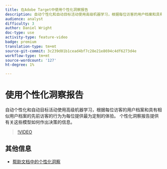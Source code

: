 ```yaml
---
title: 在Adobe Target中使用个性化洞察报告
description: 自动个性化和自动目标活动使用高级机器学习，根据每位访客的用户档案和具有相似用户档案的先前访客的行为为每位提供最为定制的体验。 个性化洞察报告提供有关这些模型如何作出决策的信息。
audience: analyst
difficulty: 3
author: Daniel Wright
doc-type: use
activity-type: feature-video
badge: premium
translation-type: tm+mt
source-git-commit: 3c239d01b1cead4bf7c28e21e8694c4df6273d4e
workflow-type: tm+mt
source-wordcount: '127'
ht-degree: 1%

---
```



# 使用个性化洞察报告

自动个性化和自动目标活动使用高级机器学习，根据每位访客的用户档案和具有相似用户档案的先前访客的行为为每位提供最为定制的体验。 个性化洞察报告提供有关这些模型如何作出决策的信息。

>[!VIDEO](https://video.tv.adobe.com/v/25601/?quality=12)

## 其他信息

* [帮助文档中的个性化洞察](https://docs.adobe.com/content/help/en/target/using/reports/insights/personalization-insights-reports.html)